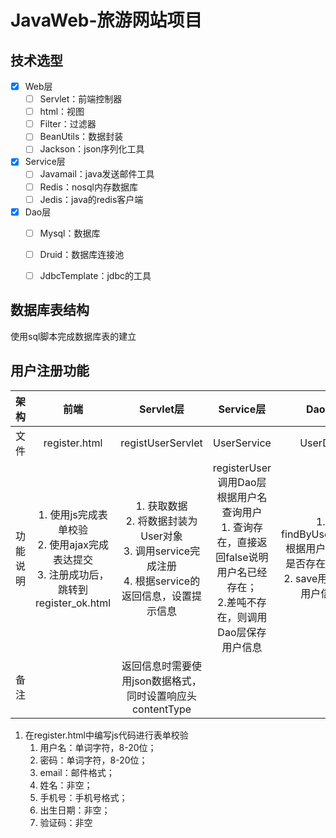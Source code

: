 # JavaWeb-旅游网站项目

## 技术选型
- [x] Web层
  - [ ] Servlet：前端控制器
  - [ ] html：视图
  - [ ] Filter：过滤器
  - [ ] BeanUtils：数据封装
  - [ ] Jackson：json序列化工具
- [x] Service层
  - [ ] Javamail：java发送邮件工具
  - [ ] Redis：nosql内存数据库
  - [ ] Jedis：java的redis客户端
- [x] Dao层
  - [ ] Mysql：数据库
  - [ ] Druid：数据库连接池
  - [ ] JdbcTemplate：jdbc的工具
  
  
## 数据库表结构

使用sql脚本完成数据库表的建立



## 用户注册功能

|   架构   |                             前端                             |                          Servlet层                           |                          Service层                           |                            Dao层                             |
| :------: | :----------------------------------------------------------: | :----------------------------------------------------------: | :----------------------------------------------------------: | :----------------------------------------------------------: |
|   文件   |                        register.html                         |                      registUserServlet                       |                         UserService                          |                           UserDao                            |
| 功能说明 | 1. 使用js完成表单校验<br />2. 使用ajax完成表达提交<br />3. 注册成功后，跳转到register_ok.html | 1. 获取数据<br />2. 将数据封装为User对象<br />3. 调用service完成注册<br />4. 根据service的返回信息，设置提示信息 | registerUser调用Dao层根据用户名查询用户<br />1. 查询存在，直接返回false说明用户名已经存在；<br />2.差吨不存在，则调用Dao层保存用户信息 | 1. findByUsername根据用户名查询是否存在该用户<br />2. save用户保存用户信息 |
|   备注   |                                                              |  返回信息时需要使用json数据格式，同时设置响应头contentType   |                                                              |                                                              |



1. 在register.html中编写js代码进行表单校验
   1. 用户名：单词字符，8-20位；
   2. 密码：单词字符，8-20位；
   3. email：邮件格式；
   4. 姓名：非空；
   5. 手机号：手机号格式；
   6. 出生日期：非空；
   7. 验证码：非空



























